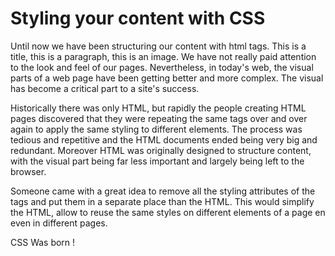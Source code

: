 # Styling your content with CSS

Until now we have been structuring our content with html tags. This is a title, this is a paragraph, this is an image. We have not really paid attention to the look and feel of our pages. Nevertheless, in today's web, the visual parts of a web page have been getting better and more complex. The visual has become a critical part to a site's success.

Historically there was only HTML, but rapidly the people creating HTML pages discovered that they were repeating the same tags over and over again to apply the same styling to different elements. The process was tedious and repetitive and the HTML documents ended being very big and redundant. Moreover HTML was originally designed to structure content, with the visual part being far less important and largely being left to the browser.

Someone came with a great idea to remove all the styling attributes of the tags and put them in a separate place than the HTML. This would simplify the HTML, allow to reuse the same styles on different elements of a page en even in different pages. 

CSS Was born ! 



